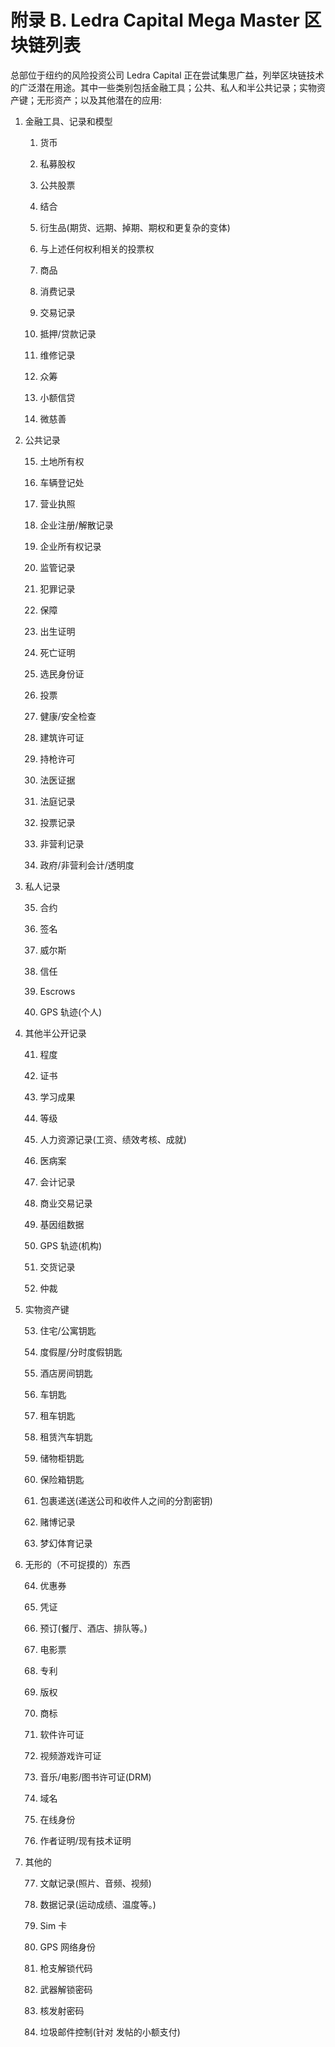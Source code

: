 

# 附录 B. Ledra Capital Mega Master 区块链列表

总部位于纽约的风险投资公司 Ledra Capital 正在尝试集思广益，列举区块链技术的广泛潜在用途。其中一些类别包括金融工具；公共、私人和半公共记录；实物资产键；无形资产；以及其他潜在的应用:

1.  金融工具、记录和模型

    1.  货币

    2.  私募股权

    3.  公共股票

    4.  结合

    5.  衍生品(期货、远期、掉期、期权和更复杂的变体)

    6.  与上述任何权利相关的投票权

    7.  商品

    8.  消费记录

    9.  交易记录

    10.  抵押/贷款记录

    11.  维修记录

    12.  众筹

    13.  小额信贷

    14.  微慈善

2.  公共记录

    15.  土地所有权

    16.  车辆登记处

    17.  营业执照

    18.  企业注册/解散记录

    19.  企业所有权记录

    20.  监管记录

    21.  犯罪记录

    22.  保障

    23.  出生证明

    24.  死亡证明

    25.  选民身份证

    26.  投票

    27.  健康/安全检查

    28.  建筑许可证

    29.  持枪许可

    30.  法医证据

    31.  法庭记录

    32.  投票记录

    33.  非营利记录

    34.  政府/非营利会计/透明度

3.  私人记录

    35.  合约

    36.  签名

    37.  威尔斯

    38.  信任

    39.  Escrows

    40.  GPS 轨迹(个人)

4.  其他半公开记录

    41.  程度

    42.  证书

    43.  学习成果

    44.  等级

    45.  人力资源记录(工资、绩效考核、成就)

    46.  医病案

    47.  会计记录

    48.  商业交易记录

    49.  基因组数据

    50.  GPS 轨迹(机构)

    51.  交货记录

    52.  仲裁

5.  实物资产键

    53.  住宅/公寓钥匙

    54.  度假屋/分时度假钥匙

    55.  酒店房间钥匙

    56.  车钥匙

    57.  租车钥匙

    58.  租赁汽车钥匙

    59.  储物柜钥匙

    60.  保险箱钥匙

    61.  包裹递送(递送公司和收件人之间的分割密钥)

    62.  赌博记录

    63.  梦幻体育记录

6.  无形的（不可捉摸的）东西

    64.  优惠券

    65.  凭证

    66.  预订(餐厅、酒店、排队等。)

    67.  电影票

    68.  专利

    69.  版权

    70.  商标

    71.  软件许可证

    72.  视频游戏许可证

    73.  音乐/电影/图书许可证(DRM)

    74.  域名

    75.  在线身份

    76.  作者证明/现有技术证明

7.  其他的

    77.  文献记录(照片、音频、视频)

    78.  数据记录(运动成绩、温度等。)

    79.  Sim 卡

    80.  GPS 网络身份

    81.  枪支解锁代码

    82.  武器解锁密码

    83.  核发射密码

    84.  垃圾邮件控制(针对 发帖的小额支付)
